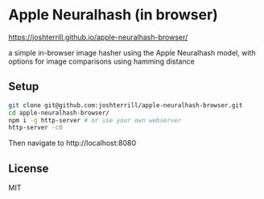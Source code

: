 # Apple Neuralhash (in browser)

https://joshterrill.github.io/apple-neuralhash-browser/

a simple in-browser image hasher using the Apple Neuralhash model, with options for image comparisons using hamming distance

## Setup

```bash
git clone git@github.com:joshterrill/apple-neuralhash-browser.git
cd apple-neuralhash-browser/
npm i -g http-server # or use your own webserver
http-server -c0
```

Then navigate to http://localhost:8080

## License

MIT